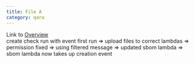 ```yaml
---
title: File A
category: qara
---
```

Link to [Overview](../overview)  
create check run with event first run => upload files to correct lambdas => permission fixed => using filtered message => updated sbom lambda => sbom lambda now takes up creation event
